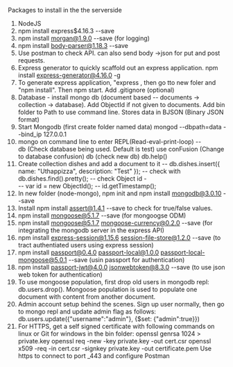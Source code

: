 Packages to install in the the serverside 
1. NodeJS
2. npm install express$4.16.3 --save
3. npm install morgan@1.9.0 --save (for logging)
4. npm install body-parser@1.18.3 --save
5. Use postman to check API. can also send body ->json for put and post requests.
6. Express generator to quickly scaffold out an express application. npm install express-generator@4.16.0 -g
7. To generate express application, "express <appname>, then go tto new foler and "npm install". Then npm start. Add .gitignore (optional)
8. Database - install mongo db (document based -- documents -> collection -> database). Add ObjectId if not given to documents. Add bin folder to Path to use command line. Stores data in BJSON (Binary JSON format)
9. Start Mongodb (first create folder named data) mongod --dbpath=data --bind_ip 127.0.0.1
10. mongo on command line to enter REPL(Read-eval-print-loop) --      
    db (Check database being used. Default is test)
     use conFusion (Change to database confusion)
     db (check new db)
     db.help()
11. Create collection dishes and add a document to it --    db.dishes.insert({ name: "Uthappizza", description: "Test" });
    -- check with db.dishes.find().pretty();
    -- check Object id -         
        -- var id = new ObjectId();
        -- id.getTimestamp();
12. In new folder (node-mongo), npm init and npm install mongodb@3.0.10 --save
13. Install npm install assert@1.4.1 --save to check for true/false values.
14. npm install mongoose@5.1.7 --save (for mongoogse ODM)
15. npm install mongoose@5.1.7 mongoose-currency@0.2.0 --save (for integrating the mongodb server in the express API)
16. npm install express-session@1.15.6 session-file-store@1.2.0 --save (to tract authentiated users using express session)
17. npm install passport@0.4.0 passport-local@1.0.0 passport-local-mongoose@5.0.1 --save (usin passport for authentication)
18. npm install passport-jwt@4.0.0 jsonwebtoken@8.3.0 --save (to use json web token for authentication)
19. To use mongoose population, first drop old users in mongodb repl: db.users.drop(). Mongoose population is used to populate one document with content from another document.
20. Admin account setup behind the scenes. Sign up user normally, then go to mongo repl and update admin flag as follows:
db.users.update({"username":"admin"}, {$set: {"admin":true}})
21. For HTTPS, get a self signed certificate with following commands on linux or Git for windows in the bin folder: 
    openssl genrsa 1024 > private.key
    openssl req -new -key private.key -out cert.csr
    openssl x509 -req -in cert.csr -signkey private.key -out certificate.pem
    Use https to connect to port _443 and configure Postman